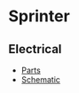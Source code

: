 # Sprinter

## Electrical

* [Parts](Electrical/Parts.md)
* [Schematic](Electrical/electrical%20v1.pdf)
